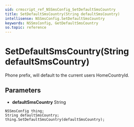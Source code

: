 ```yaml
---
uid: crmscript_ref_NSSmsConfig_SetDefaultSmsCountry
title: SetDefaultSmsCountry(String defaultSmsCountry)
intellisense: NSSmsConfig.SetDefaultSmsCountry
keywords: NSSmsConfig, GetDefaultSmsCountry
so.topic: reference
---
```


# SetDefaultSmsCountry(String defaultSmsCountry)

Phone prefix, will default to the current users HomeCountryId.

## Parameters

* **defaultSmsCountry** String

```crmscript
NSSmsConfig thing;
String defaultSmsCountry;
thing.SetDefaultSmsCountry(defaultSmsCountry);
```

